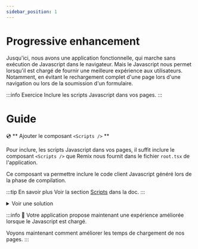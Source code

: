 ```yaml
---
sidebar_position: 1
---
```


# Progressive enhancement

Jusqu'ici, nous avons une application fonctionnelle, qui marche sans exécution de Javascript dans le navigateur. Mais le Javascript nous permet lorsqu'il est chargé de fournir une meilleure expérience aux utilisateurs. Notamment, en évitant le rechargement complet d'une page lors d'une navigation ou lors de la soumission d'un formulaire.

:::info Exercice
Inclure les scripts Javascript dans vos pages.
:::

# Guide

💿 ** Ajouter le composant `<Scripts />` **

Pour inclure, les scripts Javascript dans vos pages, il suffit inclure le composant `<Scripts />` que Remix nous fournit dans le fichier `root.tsx` de l'application.

Ce composant va permettre inclure le code client Javascript généré lors de la phase de compilation.

:::tip En savoir plus
Voir la section [Scripts](https://remix.run/docs/en/1.14.3/components/scripts) dans la doc.
:::

<details>
  <summary>Voir une solution</summary>

```tsx title="app/root.tsx"
import { Scripts } from "@remix-run/react";

export default function App() {
  return (
    <html lang="en">
      <head>
        <Meta />
        <Links />
      </head>
      <body>
        <Outlet />
        <ScrollRestoration />
        // highlight-next-line
        <Scripts />
        <LiveReload />
      </body>
    </html>
  );
}
```

</details>

:::info 👏 Votre application propose maintenant une expérience améliorée lorsque le Javascript est chargé.

Voyons maintenant comment améliorer les temps de chargement de nos pages.
:::
